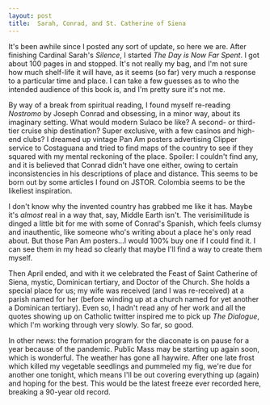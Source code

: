 ```yaml
---
layout: post
title:  Sarah, Conrad, and St. Catherine of Siena
---
```

It's been awhile since I posted any sort of update, so here we are. After
finishing Cardinal Sarah's _Silence_, I started _The Day is Now Far Spent_. I
got about 100 pages in and stopped. It's not really my bag, and I'm not sure how
much shelf-life it will have, as it seems (so far) very much a response to a
particular time and place. I can take a few guesses as to who the intended
audience of this book is, and I'm pretty sure it's not me.  

By way of a break from spiritual reading, I found myself re-reading _Nostromo_
by Joseph Conrad and obsessing, in a minor way, about its imaginary setting.
What would modern Sulaco be like? A second- or third-tier cruise ship
destination? Super exclusive, with a few casinos and high-end clubs? I dreamed
up vintage Pan Am posters advertising Clipper service to Costaguana and tried to
find maps of the country to see if they squared with my mental reckoning of the
place. Spoiler: I couldn't find any, and it is believed that Conrad didn't have
one either, owing to certain inconsistencies in his descriptions of place and
distance. This seems to be born out by some articles I found on JSTOR. Colombia
seems to be the likeliest inspiration.

I don't know why the invented country has grabbed me like it has.
Maybe it's _almost_ real in a way that, say, Middle Earth isn't. The
verisimilitude is dinged a little bit for me with some of Conrad's Spanish,
which feels clumsy and inauthentic, like someone who's writing
about a place he's only read about. But those Pan Am posters...I would 100% buy 
one if I could find it. I can see them in my head so clearly that maybe I'll find 
a way to create them myself.

Then April ended, and with it we celebrated the Feast of Saint Catherine of
Siena, mystic, Dominican tertiary, and Doctor of the Church. She holds a special
place for us; my wife was received (and I was re-received) at a parish named for
her (before winding up at a church named for yet another a Dominican tertiary).
Even so, I hadn't read any of her work and all the quotes showing up on Catholic
twitter inspired me to pick up _The Dialogue_, which I'm working through very
slowly. So far, so good.  

In other news: the formation program for the diaconate is on pause for a year
because of the pandemic. Public Mass may be starting up again soon, which is
wonderful. The weather has gone all haywire. After one late frost which killed
my vegetable seedlings and pummeled my fig, we're due for another one tonight,
which means I'll be out covering everything up (again) and hoping for the best. This
would be the latest freeze ever recorded here, breaking a 90-year old record. 